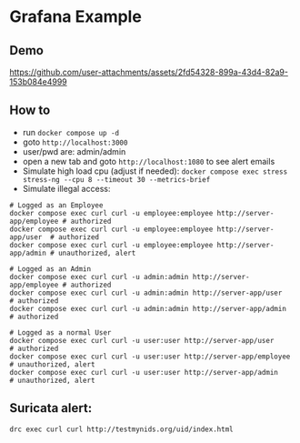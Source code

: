 # Grafana Example

## Demo

https://github.com/user-attachments/assets/2fd54328-899a-43d4-82a9-153b084e4999

## How to

- run `docker compose up -d`
- goto `http://localhost:3000`
- user/pwd are: admin/admin
- open a new tab and goto `http://localhost:1080` to see alert emails
- Simulate high load cpu (adjust if needed): `docker compose exec stress stress-ng --cpu 8 --timeout 30 --metrics-brief`
- Simulate illegal access:

```
# Logged as an Employee
docker compose exec curl curl -u employee:employee http://server-app/employee # authorized
docker compose exec curl curl -u employee:employee http://server-app/user  # authorized
docker compose exec curl curl -u employee:employee http://server-app/admin # unauthorized, alert

# Logged as an Admin
docker compose exec curl curl -u admin:admin http://server-app/employee # authorized
docker compose exec curl curl -u admin:admin http://server-app/user     # authorized
docker compose exec curl curl -u admin:admin http://server-app/admin    # authorized

# Logged as a normal User
docker compose exec curl curl -u user:user http://server-app/user       # authorized
docker compose exec curl curl -u user:user http://server-app/employee   # unauthorized, alert
docker compose exec curl curl -u user:user http://server-app/admin      # unauthorized, alert
```

## Suricata alert:

```
drc exec curl curl http://testmynids.org/uid/index.html
```
